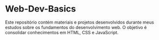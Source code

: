 # Web-Dev-Basics
Este repositório contém materiais e projetos desenvolvidos durante meus estudos sobre os fundamentos do desenvolvimento web. O objetivo é consolidar conhecimentos em HTML, CSS e JavaScript.
